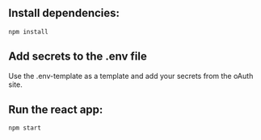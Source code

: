 ## Install dependencies:

```
npm install
```

## Add secrets to the .env file

Use the .env-template as a template and add your secrets from the oAuth site.

## Run the react app:

```
npm start
```
